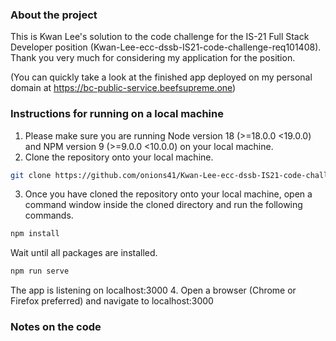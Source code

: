 ### About the project

This is Kwan Lee's solution to the code challenge for the IS-21 Full Stack Developer position (Kwan-Lee-ecc-dssb-IS21-code-challenge-req101408). Thank you very much for considering my application for the position.

(You can quickly take a look at the finished app deployed on my personal domain at https://bc-public-service.beefsupreme.one)

### Instructions for running on a local machine

1. Please make sure you are running Node version 18 (>=18.0.0 <19.0.0) and NPM version 9 (>=9.0.0 <10.0.0) on your local machine.
2. Clone the repository onto your local machine.
  ```sh
  git clone https://github.com/onions41/Kwan-Lee-ecc-dssb-IS21-code-challenge-req101408.git
  ```
3. Once you have cloned the repository onto your local machine, open a command window inside the cloned directory and run the following commands.
  ```sh
  npm install
  ```
  Wait until all packages are installed.
  ```sh
  npm run serve
  ```
  The app is listening on localhost:3000
4. Open a browser (Chrome or Firefox preferred) and navigate to localhost:3000

### Notes on the code